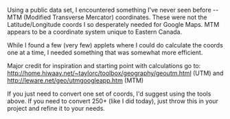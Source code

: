 Using a public data set, I encountered something I've never seen before -- MTM (Modified Transverse Mercator) coordinates. These were not the Latitude/Longitude coords I so desperately needed for Google Maps. MTM appears to be a coordinate system unique to Eastern Canada.

While I found a few (very few) applets where I could do calculate the coords one at a time, I needed something that was somewhat more efficient. 

Major credit for inspiration and starting point with calculations go to:
http://home.hiwaay.net/~taylorc/toolbox/geography/geoutm.html (UTM)
and
http://leware.net/geo/utmgoogleapp.htm (MTM)

If you just need to convert one set of coords, I'd suggest using the tools above. 
If you need to convert 250+ (like I did today), just throw this in your project and refine it to your needs. 


